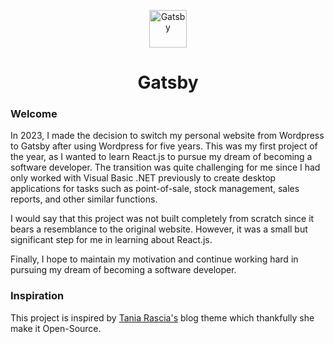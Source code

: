 <p align="center">
  <a href="https://www.gatsbyjs.com/?utm_source=starter&utm_medium=readme&utm_campaign=minimal-starter">
    <img alt="Gatsby" src="https://www.gatsbyjs.com/Gatsby-Monogram.svg" width="60" />
    </a>
</p>
<h1 align="center">
  Gatsby
</h1>

### Welcome

In 2023, I made the decision to switch my personal website from Wordpress to Gatsby after using Wordpress for five years. This was my first project of the year, as I wanted to learn React.js to pursue my dream of becoming a software developer. The transition was quite challenging for me since I had only worked with Visual Basic .NET previously to create desktop applications for tasks such as point-of-sale, stock management, sales reports, and other similar functions.

I would say that this project was not built completely from scratch since it bears a resemblance to the original website. However, it was a small but significant step for me in learning about React.js.

Finally, I hope to maintain my motivation and continue working hard in pursuing my dream of becoming a software developer.

### Inspiration

This project is inspired by [Tania Rascia's](https://github.com/taniarascia/taniarascia.com) blog theme which thankfully she make it Open-Source.
